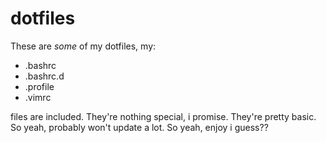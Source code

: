 # dotfiles
These are *some* of my dotfiles, my:

* .bashrc
* .bashrc.d  
* .profile
* .vimrc

files are included. They're nothing special, i promise. They're pretty basic. So yeah, probably won't
update a lot. So yeah, enjoy i guess??
